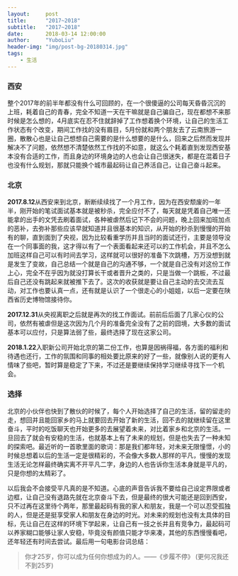 ```yaml
---
layout:     post
title:      "2017~2018"
subtitle:   "2017~2018"
date:       2018-03-14 12:00:00
author:     "YuboLiu"
header-img: "img/post-bg-20180314.jpg"
tags:
    - 生活
---
```


### 西安

整个2017年的前半年都没有什么可回顾的，在一个很傻逼的公司每天昏昏沉沉的上班，耗着自己的青春，完全不知道一天在干嘛就是自己骗自己，现在都想不来那时候是怎么想的，4月底实在忍不住就辞掉了工作想着换个环境，让自己的生活工作状态有个改变，期间工作找的没有眉目，5月份就和两个朋友去了云南旅游一圈，散散心也是让自己想想自己需要的是什么想要的是什么，回来之后然而发现并解决不了问题，依然想不清楚依然工作找的不如意，就这么个耗着直到发现西安基本没有合适的工作，而且身边的环境身边的人也会让自己很迷失，都是在混着日子也没有什么规划，那就只能换个城市最起码让自己养活自己，让自己奋斗起来。

### 北京
**2017.8.12**从西安来到北京，断断续续找了一个月工作，因为在西安颓废的一年半，刚开始的笔试面试基本就是被秒杀，完全应付不了，每天就是凭着自己唯一还能拿的出手的文凭去刷着面试，各种被虐然后记下不会的问题，晚上回来加班加点的恶补，去弥补那些应该早就知道并且很基本的知识，从开始的秒杀到慢慢的开始有的聊，直到面到了央视，因为比较看重学历并且当时的面试还行，主要是领导没在一个同事面的我，这才得以有了一个表面看起来还可以的工作机会，并且不怎么加班这样自己可以有时间去学习，这样就可以很好的准备下次跳槽，万万没想到就是发生了变故，自己总结一个就是自己的沟通不够，一个就是自己没有对这份工作上心，完全不在乎因为就没打算长干或者晋升之类的，只是当做一个跳板，不过最后自己还没有跳起来就被推下去了。这次的收获就是要让自己主动的去交流去互动，对工作也要认真一点，还有就是认识了一个很走心的小姐姐，以后一定要在陕西省历史博物馆接待你。

**2017.12.31**从央视离职之后就是再次的找工作面试。前前后后面了几家心仪的公司，依然有被虐但是这次因为几个月的准备完全没有了之前的囧境，大多数的面试基本可以应付，只是算法弱了些，最终选择了现在这家公司。

**2018.1.22**入职新公司开始北京的第二份工作，也算是因祸得福，各方面的福利和待遇也还行，工作的氛围和同事的相处要比原来的好了一些，就像别人说的更有人情味了些吧，暂时算是稳定了下来，不过还是要继续保持学习继续寻找下一个机会。

### 选择

北京的小伙伴也快到了散伙的时候了，每个人开始选择了自己的生活，留的留走的走，想回并且能回家乡的马上就要回去开始了新的生活，回不去的就继续留在这里奋斗，平时的吃饭聊天也开始更多的去展望着未来，对比着家乡和北京的生活。一旦回去了就会有安稳的生活，也就基本上有了未来的规划，但是也失去了一种未知的探索吧。最近听的一首歌里面的歌词：那是我们都年轻，对未来无限憧憬，小的时候总想着以后的生活一定是很精彩的，不会像大多数人那样的平凡，慢慢的发现生活无论怎样最终确实离不开平凡二字，身边的人也告诉你生活本身就是平凡的，只是你想的太精彩了。

以后我会不会接受平凡真的是不知道。心底的声音告诉我不要给自己设定界限或者边框，让自己没有退路先就在北京奋斗下去，但是最终的很大可能还是回到西安，只不过再在这里待个两年，那里最起码有我的家人和朋友，我是一个可以忍受孤独的人，但是还是挺享受家人和朋友在身边的时光。对未来的规划也没有太具体的目标，先让自己在这样的环境下学起来，让自己有一技之长并且有竞争力，最起码可以养家糊口能够让家人安稳，毕竟没有颜值只能才华来凑，其他的东西慢慢看吧，还年轻还有时间去尝试。最后用一句电影台词总结：

>你才25岁，你可以成为任何你想成为的人。——《步履不停》 (更何况我还不到25岁)
